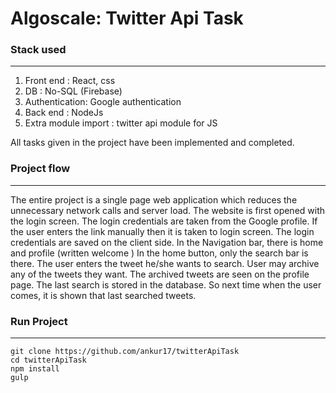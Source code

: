 # Algoscale: Twitter Api Task

### Stack used
***
1. Front end : React, css
2. DB : No-SQL (Firebase)
3. Authentication: Google authentication
4. Back end : NodeJs
5. Extra module import : twitter api module for JS




All tasks given in the project have been implemented and completed.

### Project flow
***
The entire project is a single page web application which reduces the unnecessary network calls and server load.
The website is first opened with the login screen. The login credentials are taken from the Google profile. If the user enters the link manually then it is taken to login screen. The login credentials are saved on the client side. In the Navigation bar, there is home and profile (written welcome <user-name> )
In the home button, only the search bar is there. The user enters the tweet he/she wants to search.
User may archive any of the tweets they want. The archived tweets are seen on the profile page.
The last search is stored in the database. So next time when the user comes, it is shown that last searched tweets.


### Run Project
***
```
git clone https://github.com/ankur17/twitterApiTask
cd twitterApiTask
npm install
gulp
```

